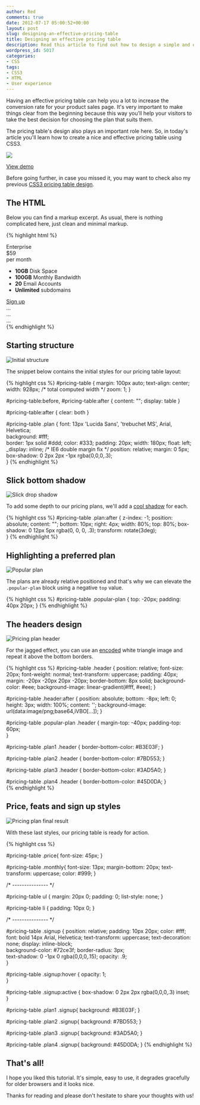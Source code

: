 ```yaml
---
author: Red
comments: true
date: 2012-07-17 05:00:52+00:00
layout: post
slug: designing-an-effective-pricing-table
title: Designing an effective pricing table
description: Read this article to find out how to design a simple and effective pricing table using CSS3 only.
wordpress_id: 5017
categories:
- CSS
tags:
- CSS3
- HTML
- User experience
---
```


Having an effective pricing table can help you a lot to increase the conversion rate for your product sales page. It's very important to make things clear from the beginning because this way you'll help your visitors to take the best decision for choosing the plan that suits them.

The pricing table's design also plays an important role here. So, in today's article you'll learn how to create a nice and effective pricing table using CSS3.

![](/wp-content/uploads/2012/07/css3-pricing-table.png)

<!-- more -->


[View demo](/wp-content/uploads/2012/07/effective-css3-pricing-table.html)


Before going further, in case you missed it, you may want to check also my previous [CSS3 pricing table design](http://www.red-team-design.com/css3-pricing-table).

## The HTML

Below you can find a markup excerpt. As usual, there is nothing complicated here, just clean and minimal markup.


{% highlight html %}
<div id="pricing-table">
    <div class="plan plan1">
        <div class="header">Enterprise</div>
        <div class="price">$59</div>  
        <div class="monthly">per month</div>      
        <ul>
            <li><b>10GB</b> Disk Space</li>
            <li><b>100GB</b> Monthly Bandwidth</li>
            <li><b>20</b> Email Accounts</li>
        <li><b>Unlimited</b> subdomains</li>            
        </ul>
        <a class="signup" href="">Sign up</a>         
    </div>
    <div class="plan plan2 popular-plan">
        ...
    </div>
    <div class="plan plan3">
        ...
    </div>
    <div class="plan plan4">
        ...
    </div>        
</div>
{% endhighlight %}

## Starting structure

![Initial structure](/wp-content/uploads/2012/07/initial-css3-pricing-plan.png)

The snippet below contains the initial styles for our pricing table layout:
    
{% highlight css %}
#pricing-table {
    margin: 100px auto;
    text-align: center;
    width: 928px; /* total computed width */
    zoom: 1;
}

#pricing-table:before, #pricing-table:after {
    content: "";
    display: table
}

#pricing-table:after {
    clear: both
}

#pricing-table .plan {
    font: 13px 'Lucida Sans', 'trebuchet MS', Arial, Helvetica;     
    background: #fff;      
    border: 1px solid #ddd;
    color: #333;
    padding: 20px;
    width: 180px;
    float: left;
    _display: inline; /* IE6 double margin fix */
    position: relative;
    margin: 0 5px;
    box-shadow: 0 2px 2px -1px rgba(0,0,0,.3);      
}
{% endhighlight %} 

## Slick bottom shadow

![Slick drop shadow](/wp-content/uploads/2012/07/pricing-plan-slick-shadow.jpg)

To add some depth to our pricing plans, we'll add a [cool shadow](http://www.red-team-design.com/how-to-create-slick-effects-with-css3-box-shadow) for each.
    
{% highlight css %}
#pricing-table .plan:after {
    z-index: -1; 
    position: absolute; 
    content: "";
    bottom: 10px;
    right: 4px;
    width: 80%; 
    top: 80%; 
    box-shadow: 0 12px 5px rgba(0, 0, 0, .3);
    transform: rotate(3deg);    
}
{% endhighlight %}

## Highlighting a preferred plan

![Popular plan](/wp-content/uploads/2012/07/css3-pricing-table-highlighted-plan.png)

The plans are already relative positioned and that's why we can elevate the `.popular-plan` block using a negative `top` value.
    
{% highlight css %}
#pricing-table .popular-plan {
    top: -20px;
    padding: 40px 20px;
}
{% endhighlight %}

## The headers design

![Pricing plan header](/wp-content/uploads/2012/07/css3-pricing-table-headers.png)

For the jagged effect, you can use an [encoded](http://webcodertools.com/imagetobase64converter) white triangle image and repeat it above the bottom borders.    

{% highlight css %}
#pricing-table .header {
    position: relative;
    font-size: 20px;
    font-weight: normal;
    text-transform: uppercase;
    padding: 40px;
    margin: -20px -20px 20px -20px;
    border-bottom: 8px solid;
    background-color: #eee;
    background-image: linear-gradient(#fff, #eee);
}

#pricing-table .header:after {
    position: absolute;
    bottom: -8px; left: 0;
    height: 3px; width: 100%;
    content: '';
    background-image: url(data:image/png;base64,iVBO[...]);
}

#pricing-table .popular-plan .header {
    margin-top: -40px;
    padding-top: 60px;      
}

#pricing-table .plan1 .header {
    border-bottom-color: #B3E03F;
}

#pricing-table .plan2 .header {
    border-bottom-color: #7BD553;
}

#pricing-table .plan3 .header {
    border-bottom-color: #3AD5A0;
}

#pricing-table .plan4 .header {
    border-bottom-color: #45D0DA;
}   
{% endhighlight %}

## Price, feats and sign up styles

![Pricing plan final result](/wp-content/uploads/2012/07/css3-pricing-table-result.png)

With these last styles, our pricing table is ready for action. 

{% highlight css %}

#pricing-table .price{
    font-size: 45px;
}

#pricing-table .monthly{
    font-size: 13px;
    margin-bottom: 20px;
    text-transform: uppercase;
    color: #999;
}

/* --------------- */

#pricing-table ul {
    margin: 20px 0;
    padding: 0;
    list-style: none;
}

#pricing-table li {
    padding: 10px 0;
}

/* --------------- */
    
#pricing-table .signup {
    position: relative;
    padding: 10px 20px;
    color: #fff;
    font: bold 14px Arial, Helvetica;
    text-transform: uppercase;
    text-decoration: none;
    display: inline-block;       
    background-color: #72ce3f;
    border-radius: 3px;     
    text-shadow: 0 -1px 0 rgba(0,0,0,.15);
    opacity: .9;       
}

#pricing-table .signup:hover {
    opacity: 1;       
}

#pricing-table .signup:active {
    box-shadow: 0 2px 2px rgba(0,0,0,.3) inset;       
}           

#pricing-table .plan1 .signup{
    background: #B3E03F;
}

#pricing-table .plan2 .signup{
    background: #7BD553;
}

#pricing-table .plan3 .signup{
    background: #3AD5A0;
}

#pricing-table .plan4 .signup{
    background: #45D0DA;
}
{% endhighlight %}


## That's all!

I hope you liked this tutorial. It's simple, easy to use, it degrades gracefully for older browsers and it looks nice. 

Thanks for reading and please don't hesitate to share your thoughts with us!